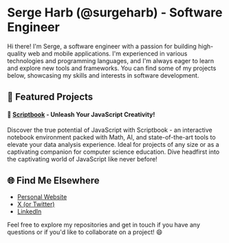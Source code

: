 # Serge Harb (@surgeharb) - Software Engineer

Hi there! I'm Serge, a software engineer with a passion for building high-quality web and mobile applications. I'm experienced in various technologies and programming languages, and I'm always eager to learn and explore new tools and frameworks. You can find some of my projects below, showcasing my skills and interests in software development.

## 🌟 Featured Projects

#### 🎉 [Scriptbook](https://scriptbook.vercel.app/) - Unleash Your JavaScript Creativity!
Discover the true potential of JavaScript with Scriptbook - an interactive notebook environment packed with Math, AI, and state-of-the-art tools to elevate your data analysis experience. Ideal for projects of any size or as a captivating companion for computer science education. Dive headfirst into the captivating world of JavaScript like never before!

## 🌐 Find Me Elsewhere

- [Personal Website](https://sergeharb.com)
- [X (or Twitter)](https://x.com/surgeharb)
- [LinkedIn](https://www.linkedin.com/in/serge-harb/)

Feel free to explore my repositories and get in touch if you have any questions or if you'd like to collaborate on a project! 😄
